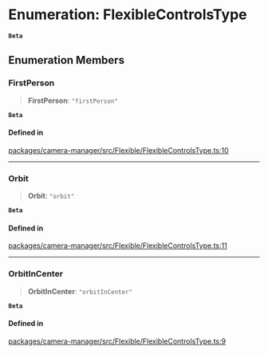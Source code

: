 # Enumeration: FlexibleControlsType

**`Beta`**

## Enumeration Members

### FirstPerson

> **FirstPerson**: `"firstPerson"`

**`Beta`**

#### Defined in

[packages/camera-manager/src/Flexible/FlexibleControlsType.ts:10](https://github.com/cognitedata/reveal/blob/3aaed3491dba3f4ba9ecd87f495d35383cc73a1d/viewer/packages/camera-manager/src/Flexible/FlexibleControlsType.ts#L10)

***

### Orbit

> **Orbit**: `"orbit"`

**`Beta`**

#### Defined in

[packages/camera-manager/src/Flexible/FlexibleControlsType.ts:11](https://github.com/cognitedata/reveal/blob/3aaed3491dba3f4ba9ecd87f495d35383cc73a1d/viewer/packages/camera-manager/src/Flexible/FlexibleControlsType.ts#L11)

***

### OrbitInCenter

> **OrbitInCenter**: `"orbitInCenter"`

**`Beta`**

#### Defined in

[packages/camera-manager/src/Flexible/FlexibleControlsType.ts:9](https://github.com/cognitedata/reveal/blob/3aaed3491dba3f4ba9ecd87f495d35383cc73a1d/viewer/packages/camera-manager/src/Flexible/FlexibleControlsType.ts#L9)
